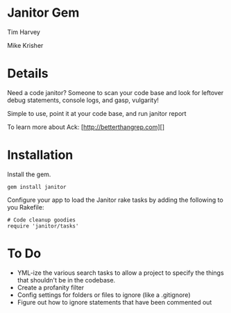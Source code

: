 Janitor Gem
=============

Tim Harvey

Mike Krisher


Details
=======

Need a code janitor? Someone to scan your code base and look
for leftover debug statements, console logs, and gasp, vulgarity!

Simple to use, point it at your code base, and run janitor report

To learn more about Ack:
[http://betterthangrep.com][]

[http://betterthangrep.com/]: http://betterthangrep.com

Installation
============

Install the gem.

    gem install janitor

Configure your app to load the Janitor rake tasks by adding the following to you Rakefile:

    # Code cleanup goodies
    require 'janitor/tasks'

To Do
=====

* YML-ize the various search tasks to allow a project to specify the things that shouldn't be in the codebase.
* Create a profanity filter
* Config settings for folders or files to ignore (like a .gitignore)
* Figure out how to ignore statements that have been commented out